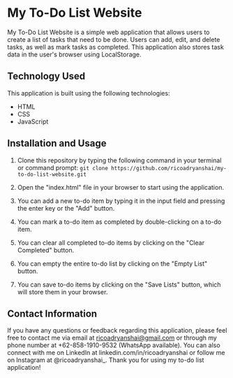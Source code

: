 # My To-Do List Website

My To-Do List Website is a simple web application that allows users to create a list of tasks that need to be done. Users can add, edit, and delete tasks, as well as mark tasks as completed. This application also stores task data in the user's browser using LocalStorage.

## Technology Used

This application is built using the following technologies:

- HTML
- CSS
- JavaScript

## Installation and Usage

1. Clone this repository by typing the following command in your terminal or command prompt: 
`git clone https://github.com/ricoadryanshai/my-to-do-list-website.git`

2. Open the "index.html" file in your browser to start using the application.

3. You can add a new to-do item by typing it in the input field and pressing the enter key or the "Add" button.

4. You can mark a to-do item as completed by double-clicking on a to-do item.

5. You can clear all completed to-do items by clicking on the "Clear Completed" button.

6. You can empty the entire to-do list by clicking on the "Empty List" button.

7. You can save to-do items by clicking on the "Save Lists" button, which will store them in your browser.

## Contact Information

If you have any questions or feedback regarding this application, please feel free to contact me via email at ricoadryanshai@gmail.com or through my phone number at +62-858-1910-9532 (WhatsApp available). You can also connect with me on LinkedIn at linkedin.com/in/ricoadryanshai or follow me on Instagram at @ricoadryanshai_. Thank you for using my to-do list application!
